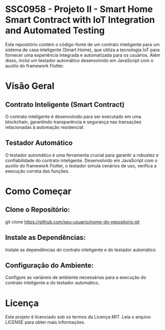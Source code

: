 # SSC0958 - Projeto II - Smart Home Smart Contract with IoT Integration and Automated Testing  

Este repositório contém o código-fonte de um contrato inteligente para um sistema de casa inteligente (Smart Home), que utiliza a tecnologia IoT para fornecer uma experiência integrada e automatizada para os usuários. Além disso, inclui um testador automático desenvolvido em JavaScript com o auxílio do framework Flutter.  

# Visão Geral  
## Contrato Inteligente (Smart Contract)  

O contrato inteligente é desenvolvido para ser executado em uma blockchain, garantindo transparência e segurança nas transações relacionadas à automação residencial.  
 

## Testador Automático  

O testador automático é uma ferramenta crucial para garantir a robustez e confiabilidade do contrato inteligente. Desenvolvido em JavaScript com o auxílio do framework Flutter, o testador simula cenários de uso, verifica a execução correta das funções.  

# Como Começar  

## Clone o Repositório:  

git clone https://github.com/seu-usuario/nome-do-repositorio.git  

## Instale as Dependências:  

Instale as dependências do contrato inteligente e do testador automático  

## Configuração do Ambiente:  

Configure as variáveis de ambiente necessárias para a execução do contrato inteligente e do testador automático.  

# Licença  

Este projeto é licenciado sob os termos da Licença MIT. Leia o arquivo LICENSE para obter mais informações.  
